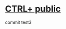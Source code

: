 # [CTRL+ public](https://6b94dd3f5229af6237d8df73543de94179ff51a7.googledrive.com/secure/ALQ3t34I3kvUjrKkhxTpecnebbKDbpJgu76pt_XeE8tHkDCU9wnnQjqpwL7kvWaR8gTR1FWOS7exNVpGkzBo8clEXMCyZ2DYgUqBa4f18SVB4rXmAiSOErhP3OmQKNQeSqwtNBKIS-SWRvgmzgczdEKRaTajAsaAoXNtwuSuyCvaZwPdF1mIA14USL9muJD-DJU7WJhwh8bYMMgsBsm7LPFuzRSV6OzgxTrzl5GSopyjYiZGL4-Lx9UKFi8kEyi73_tjbWZn7KHMM5xXL7oR3tY1dKfyudgRMDD2D4VBtFcOE8ZudOpBt45O5-IRLNs0Mg9HsJrMNMkW4gdemcOBO5TD1zgH2aLc4Et3-mr5ReZecuGcrEw0xPgvCzH_8p-FrT7IbGMXXiHtVqcmDS6CaF2UMpEKb2pkB9kZ5XxRxs-Ll7xcnczpw_wIpw_tkIzY8SNTQX-csq7FJWBpTLv0eAbtceIrtRVH33HI1LrTPpcGCScE7osjrfaMY2jYpelox2MB-AYWRfunHPNCQR4gmTwOGqJvWlkZ1W3F3j0AKiX0W9eTMe-yXoBhj66ZprmLVdedYWlMAVD-XEjb6cyQi5tmq2rBY2Vo0inWIHgRmNRsTJb1z_DVc1-PfS-Jq35SPpdXaIVXezIK/host/0B7bZCpWA8KOcbURObEk2d2huLVE/)

commit test3



